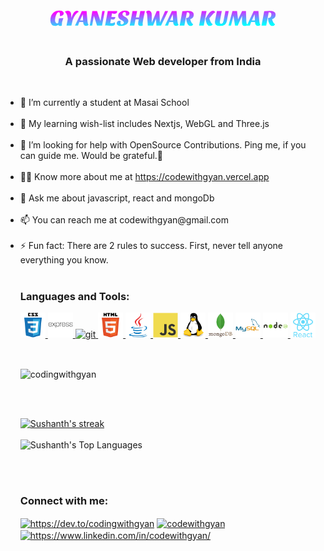 <svg width="920.5625px" height="122px" xmlns="http://www.w3.org/2000/svg" viewBox="-210.28125 14 920.5625 122" style="background: rgba(0, 0, 0, 0);" preserveAspectRatio="xMidYMid"><defs><linearGradient id="editing-gradient-gradient" x1="0.3454915028125263" x2="0.6545084971874737" y1="0.024471741852423234" y2="0.9755282581475768" gradientUnits="objectBoundingBox"><stop offset="0" stop-color="#f0f"></stop><stop offset="1" stop-color="#0ff"></stop></linearGradient></defs><g><g transform="translate(-81.16502809524536, 97.39999961853027)"><path d="M27.01-20.61L39.94-21.76L39.94-21.76Q35.33-11.65 35.33 0.06L35.33 0.06L35.33 0.06Q33.60 1.28 31.07 1.28L31.07 1.28L31.07 1.28Q28.54 1.28 26.94 0.10L26.94 0.10L26.94 0.10Q25.34-1.09 25.02-2.30L25.02-2.30L25.02-2.30Q23.42-0.64 20.83 0.32L20.83 0.32L20.83 0.32Q18.24 1.28 15.49 1.28L15.49 1.28L15.49 1.28Q12.74 1.28 10.34 0.38L10.34 0.38L10.34 0.38Q7.94-0.51 6.08-2.50L6.08-2.50L6.08-2.50Q1.98-6.85 1.98-15.10L1.98-15.10L1.98-15.10Q1.98-27.90 8.83-35.58L8.83-35.58L8.83-35.58Q15.87-43.52 28.35-43.52L28.35-43.52L28.35-43.52Q36.99-43.52 40.06-39.04L40.06-39.04L40.06-39.04Q41.02-37.63 41.02-35.94L41.02-35.94L41.02-35.94Q41.02-34.24 40.29-32.80L40.29-32.80L40.29-32.80Q39.55-31.36 38.40-30.21L38.40-30.21L38.40-30.21Q35.65-27.65 32.26-27.65L32.26-27.65L32.26-27.65Q30.91-27.65 29.63-28.10L29.63-28.10L29.63-28.10Q29.89-30.02 29.89-32.26L29.89-32.26L29.89-32.26Q29.89-34.50 29.73-35.52L29.73-35.52L29.73-35.52Q29.57-36.54 29.18-37.38L29.18-37.38L29.18-37.38Q28.35-39.10 26.53-39.10L26.53-39.10L26.53-39.10Q24.70-39.10 22.69-37.15L22.69-37.15L22.69-37.15Q20.67-35.20 19.07-32L19.07-32L19.07-32Q15.55-24.83 15.55-16.19L15.55-16.19L15.55-16.19Q15.55-12.22 17.09-9.41L17.09-9.41L17.09-9.41Q18.75-6.34 21.70-6.34L21.70-6.34L21.70-6.34Q22.72-6.34 23.65-6.85L23.65-6.85L23.65-6.85Q24.58-7.36 24.96-7.74L24.96-7.74L27.01-20.61ZM49.15 0L52.86-18.82L52.86-18.82Q51.01-36.16 44.48-39.87L44.48-39.87L44.48-39.87Q45.82-41.54 48-42.46L48-42.46L48-42.46Q50.18-43.39 52.80-43.39L52.80-43.39L52.80-43.39Q55.42-43.39 57.41-42.46L57.41-42.46L57.41-42.46Q59.39-41.54 60.67-39.55L60.67-39.55L60.67-39.55Q63.10-35.78 63.10-26.75L63.10-26.75L63.10-22.14L63.10-22.14Q66.94-33.41 70.78-38.27L70.78-38.27L70.78-38.27Q74.69-43.26 79.55-43.26L79.55-43.26L79.55-43.26Q81.47-43.26 82.75-42.27L82.75-42.27L82.75-42.27Q84.03-41.28 84.67-39.81L84.67-39.81L84.67-39.81Q79.74-37.63 75.01-31.36L75.01-31.36L75.01-31.36Q70.27-25.09 67.20-16.32L67.20-16.32L63.42 0L49.15 0ZM106.69 1.28L106.69 1.28L106.69 1.28Q98.50 1.28 97.73-10.37L97.73-10.37L86.72-10.37L86.72-10.37Q85.44-7.42 84.54-4.86L84.54-4.86L82.88 0L73.92 0L94.08-42.24L107.84-42.24L110.53-11.14L110.53-11.14Q111.17-4.42 113.73-2.43L113.73-2.43L113.73-2.43Q111.87 1.28 106.69 1.28ZM92.22-23.17L88.70-15.04L97.54-15.04L96.77-31.49L96.77-33.22L92.22-23.17ZM124.03 0L116.99 0L124.67-42.24L138.43-42.24L148.42-13.18L153.73-42.24L160.83-42.18L153.02 0L138.37 0L129.15-27.97L124.03 0ZM189.76-9.86L189.76-9.86L189.76-9.86Q190.98-8.32 190.98-5.82L190.98-5.82L190.98-5.82Q190.98-2.37 188.42-0.54L188.42-0.54L188.42-0.54Q185.86 1.28 181.82 1.28L181.82 1.28L181.82 1.28Q179.52 1.28 176 0.77L176 0.77L176 0.77Q169.09-0.32 166.98-0.32L166.98-0.32L166.98-0.32Q164.86-0.32 164.03-0.22L164.03-0.22L164.03-0.22Q163.20-0.13 161.86 0L161.86 0L169.73-42.24L197.31-42.24L197.31-42.24Q197.31-38.34 195.42-36.29L195.42-36.29L195.42-36.29Q193.54-34.24 189.82-34.24L189.82-34.24L189.82-34.24Q186.11-34.24 182.34-35.97L182.34-35.97L180.35-24.77L191.74-24.77L191.74-24.77Q191.74-21.38 190.08-19.49L190.08-19.49L190.08-19.49Q188.42-17.60 185.63-17.60L185.63-17.60L185.63-17.60Q182.85-17.60 181.12-18.24L181.12-18.24L181.12-18.24Q179.39-18.88 179.20-19.07L179.20-19.07L176.90-6.98L176.90-6.98Q178.43-6.78 181.31-6.78L181.31-6.78L181.31-6.78Q186.24-6.78 189.76-9.86ZM221.82-29.57L221.82-29.57L221.82-29.57Q222.78-31.49 222.78-33.28L222.78-33.28L222.78-33.28Q222.78-35.07 222.59-36.06L222.59-36.06L222.59-36.06Q222.40-37.06 221.95-37.82L221.95-37.82L221.95-37.82Q220.99-39.49 219.07-39.49L219.07-39.49L219.07-39.49Q216.70-39.49 214.78-37.76L214.78-37.76L214.78-37.76Q212.74-35.97 212.74-33.15L212.74-33.15L212.74-33.15Q212.74-31.36 213.98-29.98L213.98-29.98L213.98-29.98Q215.23-28.61 217.15-27.33L217.15-27.33L217.15-27.33Q219.07-26.05 221.25-24.77L221.25-24.77L221.25-24.77Q223.42-23.49 225.34-21.95L225.34-21.95L225.34-21.95Q229.76-18.43 229.76-13.70L229.76-13.70L229.76-13.70Q229.76-10.50 228.06-7.78L228.06-7.78L228.06-7.78Q226.37-5.06 223.55-3.07L223.55-3.07L223.55-3.07Q217.41 1.28 209.28 1.28L209.28 1.28L209.28 1.28Q202.69 1.28 199.30-0.86L199.30-0.86L199.30-0.86Q195.90-3.01 195.90-6.27L195.90-6.27L195.90-6.27Q195.90-12.10 200.45-13.57L200.45-13.57L200.45-13.57Q201.73-14.02 203.68-14.02L203.68-14.02L203.68-14.02Q205.63-14.02 207.87-13.18L207.87-13.18L207.87-13.18Q206.85-10.56 206.85-8.19L206.85-8.19L206.85-8.19Q206.85-3.07 210.50-3.07L210.50-3.07L210.50-3.07Q212.86-3.07 214.82-4.80L214.82-4.80L214.82-4.80Q216.77-6.53 216.77-8.48L216.77-8.48L216.77-8.48Q216.77-10.43 215.52-11.84L215.52-11.84L215.52-11.84Q214.27-13.25 212.42-14.37L212.42-14.37L212.42-14.37Q210.56-15.49 208.42-16.58L208.42-16.58L208.42-16.58Q206.27-17.66 204.42-19.20L204.42-19.20L204.42-19.20Q200.06-22.72 200.06-28.35L200.06-28.35L200.06-28.35Q200.06-32 201.86-34.85L201.86-34.85L201.86-34.85Q203.65-37.70 206.53-39.62L206.53-39.62L206.53-39.62Q212.29-43.52 219.36-43.52L219.36-43.52L219.36-43.52Q226.43-43.52 229.86-41.41L229.86-41.41L229.86-41.41Q233.28-39.30 233.28-35.71L233.28-35.71L233.28-35.71Q233.28-32.58 230.85-30.59L230.85-30.59L230.85-30.59Q228.74-28.93 226.18-28.93L226.18-28.93L226.18-28.93Q223.62-28.93 221.82-29.57ZM258.50-4.80L258.50-4.80L258.50-4.80Q258.50-9.28 260.29-18.24L260.29-18.24L250.82-18.24L247.30 0L233.92 0L242.05-42.24L255.55-42.24L251.84-23.36L261.31-23.36L264.83-42.24L278.34-42.24L278.34-42.24Q277.44-37.50 276.29-32.19L276.29-32.19L274.11-21.76L274.11-21.76Q271.68-9.60 271.68-4.29L271.68-4.29L271.68-4.29Q271.68-2.11 272.38-0.90L272.38-0.90L272.38-0.90Q269.18 1.28 265.44 1.28L265.44 1.28L265.44 1.28Q261.70 1.28 260.10-0.51L260.10-0.51L260.10-0.51Q258.50-2.30 258.50-4.80ZM281.47-39.68L281.47-39.68L281.47-39.68Q282.37-41.47 284.32-42.46L284.32-42.46L284.32-42.46Q286.27-43.46 288.96-43.46L288.96-43.46L288.96-43.46Q293.18-43.46 295.71-40.42L295.71-40.42L295.71-40.42Q298.24-37.38 298.24-30.72L298.24-30.72L298.24-7.87L312.90-42.18L320.45-42.18L322.18-9.79L321.98-7.94L337.22-42.18L345.98-42.18L325.50 0L311.87 0L310.59-19.46L302.14 0L286.72 0L284.80-30.72L284.80-30.72Q284.61-34.18 283.68-36.45L283.68-36.45L283.68-36.45Q282.75-38.72 281.47-39.68ZM369.73 1.28L369.73 1.28L369.73 1.28Q361.54 1.28 360.77-10.37L360.77-10.37L349.76-10.37L349.76-10.37Q348.48-7.42 347.58-4.86L347.58-4.86L345.92 0L336.96 0L357.12-42.24L370.88-42.24L373.57-11.14L373.57-11.14Q374.21-4.42 376.77-2.43L376.77-2.43L376.77-2.43Q374.91 1.28 369.73 1.28ZM355.26-23.17L351.74-15.04L360.58-15.04L359.81-31.49L359.81-33.22L355.26-23.17ZM393.60 0L379.90 0L387.71-42.05L387.71-42.05Q394.05-42.75 403.30-42.75L403.30-42.75L403.30-42.75Q412.54-42.75 416.83-40.06L416.83-40.06L416.83-40.06Q421.12-37.38 421.12-31.97L421.12-31.97L421.12-31.97Q421.12-26.56 418.34-23.17L418.34-23.17L418.34-23.17Q415.55-19.78 410.75-18.69L410.75-18.69L410.75-18.69Q411.84-13.38 414.34-9.09L414.34-9.09L414.34-9.09Q416.64-5.06 419.33-3.78L419.33-3.78L419.33-3.78Q418.37-1.09 416.42 0.10L416.42 0.10L416.42 0.10Q414.46 1.28 411.68 1.28L411.68 1.28L411.68 1.28Q408.90 1.28 406.72-0.35L406.72-0.35L406.72-0.35Q404.54-1.98 402.82-4.99L402.82-4.99L402.82-4.99Q399.17-11.52 398.78-21.82L398.78-21.82L399.23-21.82L399.23-21.82Q403.97-21.95 406.34-24.42L406.34-24.42L406.34-24.42Q408.70-26.88 408.70-32.06L408.70-32.06L408.70-32.06Q408.70-38.53 403.26-38.78L403.26-38.78L401.86-38.78L401.86-38.78Q401.28-38.78 400.96-38.72L400.96-38.72L393.60 0ZM450.30 0L436.67 0L443.97-38.91L444.67-42.24L458.37-42.24L450.30 0ZM476.29-3.78L476.29-3.78L476.29-3.78Q474.56 1.28 467.90 1.28L467.90 1.28L467.90 1.28Q462.98 1.28 459.58-4.61L459.58-4.61L459.58-4.61Q456.13-10.50 455.49-20.10L455.49-20.10L455.49-20.10Q462.53-32.96 467.39-38.27L467.39-38.27L467.39-38.27Q472.06-43.33 476.93-43.33L476.93-43.33L476.93-43.33Q479.55-43.33 481.44-41.92L481.44-41.92L481.44-41.92Q483.33-40.51 483.78-38.27L483.78-38.27L483.78-38.27Q481.60-37.38 480.58-36.67L480.58-36.67L480.58-36.67Q478.02-34.75 474.56-30.46L474.56-30.46L468.74-23.49L468.74-23.49Q467.33-21.82 466.75-21.06L466.75-21.06L466.75-21.06Q467.71-15.68 470.59-10.37L470.59-10.37L470.59-10.37Q473.34-5.31 476.29-3.78ZM482.94-9.47L482.94-9.47L482.94-9.47Q482.94-11.97 483.58-15.17L483.58-15.17L488.77-42.24L502.91-42.24L497.79-14.98L497.79-14.98Q497.22-11.97 497.22-9.76L497.22-9.76L497.22-9.76Q497.22-7.55 498.14-6.40L498.14-6.40L498.14-6.40Q499.07-5.25 500.80-5.25L500.80-5.25L500.80-5.25Q502.53-5.25 503.62-5.70L503.62-5.70L503.62-5.70Q504.70-6.14 505.60-7.23L505.60-7.23L505.60-7.23Q507.33-9.41 508.42-14.98L508.42-14.98L513.60-42.24L523.26-42.24L518.14-15.04L518.14-15.04Q516.35-5.95 511.42-2.30L511.42-2.30L511.42-2.30Q506.62 1.28 497.15 1.28L497.15 1.28L497.15 1.28Q490.05 1.28 486.27-1.79L486.27-1.79L486.27-1.79Q482.94-4.48 482.94-9.47ZM529.98 0L522.62 0L534.21-42.24L547.58-42.24L550.53-18.11L562.43-42.24L573.63-42.24L574.78-10.62L574.78-10.62Q575.04-4.35 578.11-2.43L578.11-2.43L578.11-2.43Q577.41-1.15 575.36 0.06L575.36 0.06L575.36 0.06Q573.31 1.28 570.59 1.28L570.59 1.28L570.59 1.28Q567.87 1.28 566.27 0.51L566.27 0.51L566.27 0.51Q564.67-0.26 563.78-1.54L563.78-1.54L563.78-1.54Q562.18-3.84 562.18-8.26L562.18-8.26L562.18-28.03L549.57 0L541.63 0L537.15-28.74L529.98 0ZM608.96 1.28L608.96 1.28L608.96 1.28Q600.77 1.28 600.00-10.37L600.00-10.37L588.99-10.37L588.99-10.37Q587.71-7.42 586.82-4.86L586.82-4.86L585.15 0L576.19 0L596.35-42.24L610.11-42.24L612.80-11.14L612.80-11.14Q613.44-4.42 616.00-2.43L616.00-2.43L616.00-2.43Q614.14 1.28 608.96 1.28ZM594.50-23.17L590.98-15.04L599.81-15.04L599.04-31.49L599.04-33.22L594.50-23.17ZM632.83 0L619.14 0L626.94-42.05L626.94-42.05Q633.28-42.75 642.53-42.75L642.53-42.75L642.53-42.75Q651.78-42.75 656.06-40.06L656.06-40.06L656.06-40.06Q660.35-37.38 660.35-31.97L660.35-31.97L660.35-31.97Q660.35-26.56 657.57-23.17L657.57-23.17L657.57-23.17Q654.78-19.78 649.98-18.69L649.98-18.69L649.98-18.69Q651.07-13.38 653.57-9.09L653.57-9.09L653.57-9.09Q655.87-5.06 658.56-3.78L658.56-3.78L658.56-3.78Q657.60-1.09 655.65 0.10L655.65 0.10L655.65 0.10Q653.70 1.28 650.91 1.28L650.91 1.28L650.91 1.28Q648.13 1.28 645.95-0.35L645.95-0.35L645.95-0.35Q643.78-1.98 642.05-4.99L642.05-4.99L642.05-4.99Q638.40-11.52 638.02-21.82L638.02-21.82L638.46-21.82L638.46-21.82Q643.20-21.95 645.57-24.42L645.57-24.42L645.57-24.42Q647.94-26.88 647.94-32.06L647.94-32.06L647.94-32.06Q647.94-38.53 642.50-38.78L642.50-38.78L641.09-38.78L641.09-38.78Q640.51-38.78 640.19-38.72L640.19-38.72L632.83 0Z" fill="url(#editing-gradient-gradient)"></path></svg>
<br/>
<h3 align="center">A passionate Web developer from India</h3>
<br/>
<ul>
  
<li>🔭 I’m currently a student at Masai School</li><br/>

<li>🌱 My learning wish-list includes Nextjs, WebGL and Three.js</li><br/>

<li>🤝 I’m looking for help with OpenSource Contributions. Ping me, if you can guide me. Would be grateful.🌻</li><br/>

  <li>👨‍💻 Know more about me at <a href="https://codewithgyan.vercel.app">https://codewithgyan.vercel.app</a></li><br/>

<li>💬 Ask me about javascript, react and mongoDb</li><br/>

<li>📫 You can reach me at codewithgyan@gmail.com</li><br/>

<li>⚡ Fun fact: There are 2 rules to success. First, never tell anyone everything you know.</li><br/>

<h3 align="left">Languages and Tools:</h3>
<p align="left"> <a href="https://www.w3schools.com/css/" target="_blank" rel="noreferrer"> <img src="https://raw.githubusercontent.com/devicons/devicon/master/icons/css3/css3-original-wordmark.svg" alt="css3" width="40" height="40"/> </a> <a href="https://expressjs.com" target="_blank" rel="noreferrer"> <img src="https://raw.githubusercontent.com/devicons/devicon/master/icons/express/express-original-wordmark.svg" alt="express" width="40" height="40"/> </a> <a href="https://git-scm.com/" target="_blank" rel="noreferrer"> <img src="https://www.vectorlogo.zone/logos/git-scm/git-scm-icon.svg" alt="git" width="40" height="40"/> </a> <a href="https://www.w3.org/html/" target="_blank" rel="noreferrer"> <img src="https://raw.githubusercontent.com/devicons/devicon/master/icons/html5/html5-original-wordmark.svg" alt="html5" width="40" height="40"/> </a> <a href="https://www.java.com" target="_blank" rel="noreferrer"> <img src="https://raw.githubusercontent.com/devicons/devicon/master/icons/java/java-original.svg" alt="java" width="40" height="40"/> </a> <a href="https://developer.mozilla.org/en-US/docs/Web/JavaScript" target="_blank" rel="noreferrer"> <img src="https://raw.githubusercontent.com/devicons/devicon/master/icons/javascript/javascript-original.svg" alt="javascript" width="40" height="40"/> </a> <a href="https://www.linux.org/" target="_blank" rel="noreferrer"> <img src="https://raw.githubusercontent.com/devicons/devicon/master/icons/linux/linux-original.svg" alt="linux" width="40" height="40"/> </a> <a href="https://www.mongodb.com/" target="_blank" rel="noreferrer"> <img src="https://raw.githubusercontent.com/devicons/devicon/master/icons/mongodb/mongodb-original-wordmark.svg" alt="mongodb" width="40" height="40"/> </a> <a href="https://www.mysql.com/" target="_blank" rel="noreferrer"> <img src="https://raw.githubusercontent.com/devicons/devicon/master/icons/mysql/mysql-original-wordmark.svg" alt="mysql" width="40" height="40"/> </a> <a href="https://nodejs.org" target="_blank" rel="noreferrer"> <img src="https://raw.githubusercontent.com/devicons/devicon/master/icons/nodejs/nodejs-original-wordmark.svg" alt="nodejs" width="40" height="40"/> </a> <a href="https://reactjs.org/" target="_blank" rel="noreferrer"> <img src="https://raw.githubusercontent.com/devicons/devicon/master/icons/react/react-original-wordmark.svg" alt="react" width="40" height="40"/> </a> </p>
<br/>
<p><img align="center" src="https://github-readme-stats.vercel.app/api/top-langs?username=codingwithgyan&show_icons=true&locale=en&layout=compact" alt="codingwithgyan" /></p>
<br/>
<br/>
<p align="left">
    <a href="https://github-readme-streak-stats.herokuapp.com/?user=sushanthps">
        <img title="🔥 Get streak stats for your profile at git.io/streak-stats" alt="Sushanth's streak" src="https://github-readme-streak-stats.herokuapp.com/?user=sushanthps&theme=black-ice&hide_border=true&stroke=0000&background=060A0CD0"/> <br/><br/>
    </a>
  <img alt="Sushanth's Top Languages" src="https://github-readme-stats.vercel.app/api/top-langs/?username=sushanthps&langs_count=8&count_private=true&layout=compact&theme=react&hide_border=true&bg_color=0D1117" />
</p>

<br/>
  <br/>
<h3 align="left">Connect with me:</h3>
<p align="left">
<a href="https://dev.to/codingwithgyan" target="blank"><img align="center" src="https://raw.githubusercontent.com/rahuldkjain/github-profile-readme-generator/master/src/images/icons/Social/devto.svg" alt="https://dev.to/codingwithgyan" height="30" width="40" /></a>
<a href="https://twitter.com/codewithgyan" target="blank"><img align="center" src="https://raw.githubusercontent.com/rahuldkjain/github-profile-readme-generator/master/src/images/icons/Social/twitter.svg" alt="codewithgyan" height="30" width="40" /></a>
<a href="https://www.linkedin.com/in/codewithgyan/" target="blank"><img align="center" src="https://raw.githubusercontent.com/rahuldkjain/github-profile-readme-generator/master/src/images/icons/Social/linked-in-alt.svg" alt="https://www.linkedin.com/in/codewithgyan/" height="30" width="40" /></a>
</p>
